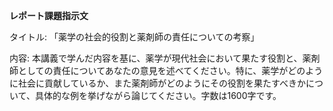 **レポート課題指示文**

タイトル: 「薬学の社会的役割と薬剤師の責任についての考察」

内容: 本講義で学んだ内容を基に、薬学が現代社会において果たす役割と、薬剤師としての責任についてあなたの意見を述べてください。特に、薬学がどのように社会に貢献しているか、また薬剤師がどのようにその役割を果たすべきかについて、具体的な例を挙げながら論じてください。字数は1600字です。